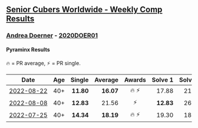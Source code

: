 <style>table {white-space: nowrap;}</style>
<link rel="stylesheet" type="text/css" href="/scw-comp/css/flags.css" />

## [Senior Cubers Worldwide - Weekly Comp Results](/scw-comp/results/)
### [Andrea Doerner](README.md) - [2020DOER01](https://www.worldcubeassociation.org/persons/2020DOER01?event=pyram)

#### Pyraminx Results

<span style="white-space: nowrap;">🔥 = PR average</span>, <span style="white-space: nowrap;">⚡ = PR single</span>.

| Date | Age | Single | Average | Awards | Solve 1 | Solve 2 | Solve 3 | Solve 4 | Solve 5 | Video |
| :--: | :--: | --: | --: | :--: | --: | --: | --: | --: | --: | :-- |
| [2022-08-22](../../results/2022-08-22/pyram.md) | 40+ | **11.80** | **16.07** | 🔥 ⚡ | 17.88 | 21.85 | 14.66 | **11.80** | 15.68 | [Desktop](https://www.facebook.com/events/476554570981315/permalink/482462417057197) / [Mobile](https://m.facebook.com/events/476554570981315?view=permalink&id=482462417057197) |
| [2022-08-08](../../results/2022-08-08/pyram.md) | 40+ | **12.83** | 21.56 | ⚡ | **12.83** | 26.44 | 27.52 | 20.74 | 17.50 | [Desktop](https://www.facebook.com/andrea.doerner.146/videos/1276978229508569) / [Mobile](https://m.facebook.com/andrea.doerner.146/videos/1276978229508569) |
| [2022-07-25](../../results/2022-07-25/pyram.md) | 40+ | **14.34** | **18.19** | 🔥 ⚡ | 19.30 | 18.25 | 17.02 | **14.34** | 28.42 | [Desktop](https://www.facebook.com/andrea.doerner.146/videos/568646571641747) / [Mobile](https://m.facebook.com/andrea.doerner.146/videos/568646571641747) |


<!-- Global site tag (gtag.js) - Google Analytics -->
<script async src="https://www.googletagmanager.com/gtag/js?id=UA-86348435-3"></script>
<script>window.dataLayer = window.dataLayer || []; function gtag() {dataLayer.push(arguments);} gtag('js', new Date()); gtag('config', 'UA-86348435-3');</script>
